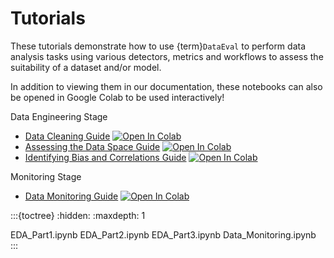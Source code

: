 # Tutorials


These tutorials demonstrate how to use {term}`DataEval` to perform data analysis tasks using
various detectors, metrics and workflows to assess the suitability of a dataset and/or model.

In addition to viewing them in our documentation, these notebooks can also be opened in Google Colab to be used interactively!

Data Engineering Stage
- [Data Cleaning Guide](EDA_Part1) [![Open In Colab][colab-badge]][eda-colab]
- [Assessing the Data Space Guide](EDA_Part2) [![Open In Colab][colab-badge]][dataspace-colab]
- [Identifying Bias and Correlations Guide](EDA_Part3) [![Open In Colab][colab-badge]][bias-colab]

Monitoring Stage
- [Data Monitoring Guide](Data_Monitoring.ipynb) [![Open In Colab][colab-badge]][monitoring-colab]

:::{toctree}
:hidden:
:maxdepth: 1

EDA_Part1.ipynb
EDA_Part2.ipynb
EDA_Part3.ipynb
Data_Monitoring.ipynb
:::

[colab-badge]: https://colab.research.google.com/assets/colab-badge.svg
[eda-colab]: https://colab.research.google.com/github/aria-ml/dataeval/blob/v0.74.0/docs/tutorials/EDA_Part1.ipynb
[dataspace-colab]: https://colab.research.google.com/github/aria-ml/dataeval/blob/v0.74.0/docs/tutorials/EDA_Part2.ipynb
[bias-colab]: https://colab.research.google.com/github/aria-ml/dataeval/blob/v0.74.0/docs/tutorials/EDA_Part3.ipynb
[monitoring-colab]: https://colab.research.google.com/github/aria-ml/dataeval/blob/v0.74.0/docs/tutorials/Data_Monitoring.ipynb
